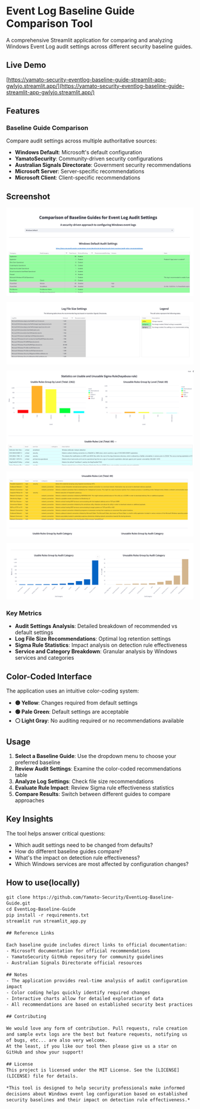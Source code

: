 # Event Log Baseline Guide Comparison Tool
A comprehensive Streamlit application for comparing and analyzing Windows Event Log audit settings across different security baseline guides.

## Live Demo
[https://yamato-security-eventlog-baseline-guide-streamlit-app-gwlyjo.streamlit.app/](https://yamato-security-eventlog-baseline-guide-streamlit-app-gwlyjo.streamlit.app/)

## Features

### Baseline Guide Comparison
Compare audit settings across multiple authoritative sources:
- **Windows Default**: Microsoft's default configuration
- **YamatoSecurity**: Community-driven security configurations
- **Australian Signals Directorate**: Government security recommendations
- **Microsoft Server**: Server-specific recommendations
- **Microsoft Client**: Client-specific recommendations

## Screenshot
![Screenshot](img/01.png)

![Screenshot](img/02.png)

![Screenshot](img/03.png)

![Screenshot](img/04.png)

![Screenshot](img/05.png)

### Key Metrics
- **Audit Settings Analysis**: Detailed breakdown of recommended vs default settings
- **Log File Size Recommendations**: Optimal log retention settings
- **Sigma Rule Statistics**: Impact analysis on detection rule effectiveness
- **Service and Category Breakdown**: Granular analysis by Windows services and categories

## Color-Coded Interface

The application uses an intuitive color-coding system:
- **🟡 Yellow**: Changes required from default settings
- **🟢 Pale Green**: Default settings are acceptable
- **⚪ Light Gray**: No auditing required or no recommendations available

## Usage

1. **Select a Baseline Guide**: Use the dropdown menu to choose your preferred baseline
2. **Review Audit Settings**: Examine the color-coded recommendations table
3. **Analyze Log Settings**: Check file size recommendations
4. **Evaluate Rule Impact**: Review Sigma rule effectiveness statistics
5. **Compare Results**: Switch between different guides to compare approaches

## Key Insights

The tool helps answer critical questions:
- Which audit settings need to be changed from defaults?
- How do different baseline guides compare?
- What's the impact on detection rule effectiveness?
- Which Windows services are most affected by configuration changes?

## How to use(locally)
```
git clone https://github.com/Yamato-Security/EventLog-Baseline-Guide.git
cd EventLog-Baseline-Guide
pip install -r requirements.txt
streamlit run streamlit_app.py 

## Reference Links

Each baseline guide includes direct links to official documentation:
- Microsoft documentation for official recommendations
- YamatoSecurity GitHub repository for community guidelines
- Australian Signals Directorate official resources

## Notes
- The application provides real-time analysis of audit configuration impact
- Color coding helps quickly identify required changes
- Interactive charts allow for detailed exploration of data
- All recommendations are based on established security best practices

## Contributing

We would love any form of contribution. Pull requests, rule creation and sample evtx logs are the best but feature requests, notifying us of bugs, etc... are also very welcome.
At the least, if you like our tool then please give us a star on GitHub and show your support!

## License
This project is licensed under the MIT License. See the [LICENSE](LICENSE) file for details.

*This tool is designed to help security professionals make informed decisions about Windows event log configuration based on established security baselines and their impact on detection rule effectiveness.*